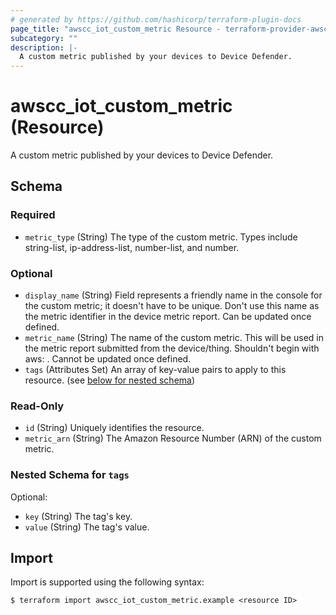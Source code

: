 ```yaml
---
# generated by https://github.com/hashicorp/terraform-plugin-docs
page_title: "awscc_iot_custom_metric Resource - terraform-provider-awscc"
subcategory: ""
description: |-
  A custom metric published by your devices to Device Defender.
---
```


# awscc_iot_custom_metric (Resource)

A custom metric published by your devices to Device Defender.



<!-- schema generated by tfplugindocs -->
## Schema

### Required

- `metric_type` (String) The type of the custom metric. Types include string-list, ip-address-list, number-list, and number.

### Optional

- `display_name` (String) Field represents a friendly name in the console for the custom metric; it doesn't have to be unique. Don't use this name as the metric identifier in the device metric report. Can be updated once defined.
- `metric_name` (String) The name of the custom metric. This will be used in the metric report submitted from the device/thing. Shouldn't begin with aws: . Cannot be updated once defined.
- `tags` (Attributes Set) An array of key-value pairs to apply to this resource. (see [below for nested schema](#nestedatt--tags))

### Read-Only

- `id` (String) Uniquely identifies the resource.
- `metric_arn` (String) The Amazon Resource Number (ARN) of the custom metric.

<a id="nestedatt--tags"></a>
### Nested Schema for `tags`

Optional:

- `key` (String) The tag's key.
- `value` (String) The tag's value.

## Import

Import is supported using the following syntax:

```shell
$ terraform import awscc_iot_custom_metric.example <resource ID>
```

